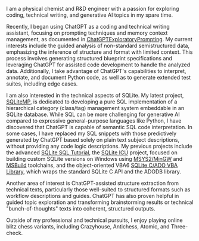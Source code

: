 I am a physical chemist and R&D engineer with a passion for exploring coding, technical writing, and generative AI topics in my spare time.

Recently, I began using ChatGPT as a coding and technical writing assistant, focusing on prompting techniques and memory context management, as documented in [ChatGPTExploratoryPrompting][]. My current interests include the guided analysis of non-standard semistructured data, emphasizing the inference of structure and format with limited context. This process involves generating structured blueprint specifications and leveraging ChatGPT for assisted code development to handle the analyzed data. Additionally, I take advantage of ChatGPT's capabilities to interpret, annotate, and document Python code, as well as to generate extended test suites, including edge cases.

I am also interested in the technical aspects of SQLite. My latest project, [SQLiteMP][], is dedicated to developing a pure SQL implementation of a hierarchical category (class/tag) management system embeddable in an SQLite database. While SQL can be more challenging for generative AI compared to expressive general-purpose languages like Python, I have discovered that ChatGPT is capable of semantic SQL code interpretation. In some cases, I have replaced my SQL snippets with those predictively generated by ChatGPT based solely on plain text subject descriptions, without providing any code logic descriptions. My previous projects include the advanced [SQLite SQL Tutorial][], the [SQLite ICU][] project, focused on building custom SQLite versions on Windows using [MSYS2/MinGW][MSYS2] and [MSBuild][] toolchains, and the object-oriented VBA6 [SQLite C/ADO VBA Library][SQLiteC for VBA], which wraps the standard SQLite C API and the ADODB library.

Another area of interest is ChatGPT-assisted structure extraction from technical texts, particularly those well-suited to structured formats such as workflow descriptions and guides. ChatGPT has also proven helpful in guided topic exploration and transforming brainstorming results or technical "bunch-of-thoughts" texts into coherent, structured outputs.

Outside of my professional and technical pursuits, I enjoy playing online blitz chess variants, including Crazyhouse, Antichess, Atomic, and Three-check.

<!-- References -->

[PChemGuy GitHub Pages]: https://pchemguy.github.io
[ChatGPTExploratoryPrompting]: https://github.com/pchemguy/ChatGPTExploratoryPrompting/
[SQLiteMP]: https://github.com/pchemguy/SQLiteMP/blob/main/README.md
[SQLite SQL Tutorial]: https://pchemguy.github.io/SQLite-SQL-Tutorial/
[SQLite ICU]: https://pchemguy.github.io/SQLite-ICU-MinGW/
[MSYS2]: https://msys2.org
[MSBuild]: https://learn.microsoft.com/visualstudio/msbuild/
[SQLiteC for VBA]: https://pchemguy.github.io/SQLiteC-for-VBA/